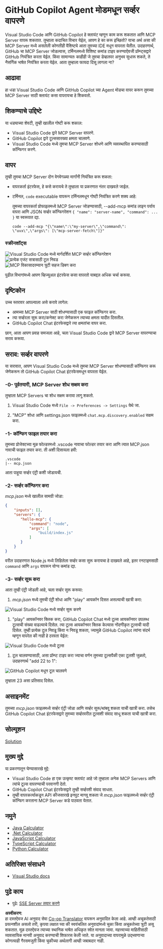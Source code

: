 <!--
CO_OP_TRANSLATOR_METADATA:
{
  "original_hash": "8ea28e5e566edd5969337fd0b191ba3f",
  "translation_date": "2025-07-17T00:27:21+00:00",
  "source_file": "03-GettingStarted/04-vscode/README.md",
  "language_code": "mr"
}
-->
# GitHub Copilot Agent मोडमधून सर्व्हर वापरणे

Visual Studio Code आणि GitHub Copilot हे क्लायंट म्हणून काम करू शकतात आणि MCP Server वापरू शकतात. तुम्हाला कदाचित विचार येईल, आपण हे का करू इच्छितो? याचा अर्थ असा की MCP Server मध्ये असलेली कोणतीही वैशिष्ट्ये आता तुमच्या IDE मधून वापरता येतील. उदाहरणार्थ, GitHub चा MCP Server जोडल्यास, टर्मिनलमध्ये विशिष्ट कमांड टाइप करण्याऐवजी प्रॉम्प्ट्सद्वारे GitHub नियंत्रित करता येईल. किंवा सामान्यतः काहीही जे तुमचा डेव्हलपर अनुभव सुधारू शकते, ते नैसर्गिक भाषेत नियंत्रित करता येईल. आता तुम्हाला फायदा दिसू लागला ना?

## आढावा

हा धडा Visual Studio Code आणि GitHub Copilot च्या Agent मोडचा वापर करून तुमच्या MCP Server साठी क्लायंट कसा वापरायचा हे शिकवतो.

## शिकण्याचे उद्दिष्टे

या धड्याच्या शेवटी, तुम्ही खालील गोष्टी करू शकाल:

- Visual Studio Code द्वारे MCP Server वापरणे.
- GitHub Copilot द्वारे टूल्ससारख्या क्षमता चालवणे.
- Visual Studio Code मध्ये तुमचा MCP Server शोधणे आणि व्यवस्थापित करण्यासाठी कॉन्फिगर करणे.

## वापर

तुम्ही तुमचा MCP Server दोन वेगवेगळ्या मार्गांनी नियंत्रित करू शकता:

- वापरकर्ता इंटरफेस, हे कसे करायचे ते तुम्हाला या प्रकरणात नंतर दाखवले जाईल.
- टर्मिनल, `code` executable वापरून टर्मिनलमधून गोष्टी नियंत्रित करणे शक्य आहे:

  तुमच्या वापरकर्ता प्रोफाइलमध्ये MCP Server जोडण्यासाठी, --add-mcp कमांड लाइन पर्याय वापरा आणि JSON सर्व्हर कॉन्फिगरेशन `{ "name": "server-name", "command": ... }` या स्वरूपात द्या.

  ```
  code --add-mcp "{\"name\":\"my-server\",\"command\": \"uvx\",\"args\": [\"mcp-server-fetch\"]}"
  ```

### स्क्रीनशॉट्स

![Visual Studio Code मध्ये मार्गदर्शित MCP सर्व्हर कॉन्फिगरेशन](../../../../translated_images/chat-mode-agent.729a22473f822216dd1e723aaee1f7d4a2ede571ee0948037a2d9357a63b9d0b.mr.png)  
![प्रत्येक एजंट सत्रासाठी टूल निवड](../../../../translated_images/agent-mode-select-tools.522c7ba5df0848f8f0d1e439c2e96159431bc620cb39ccf3f5dc611412fd0006.mr.png)  
![MCP विकासादरम्यान त्रुटी सहज डिबग करा](../../../../translated_images/mcp-list-servers.fce89eefe3f30032bed8952e110ab9d82fadf043fcfa071f7d40cf93fb1ea9e9.mr.png)

पुढील विभागांमध्ये आपण व्हिज्युअल इंटरफेस कसा वापरतो याबद्दल अधिक चर्चा करूया.

## दृष्टिकोन

उच्च स्तरावर आपल्याला असे करावे लागेल:

- आमच्या MCP Server साठी शोधण्यासाठी एक फाइल कॉन्फिगर करा.
- त्या सर्व्हरला सुरू करा/कनेक्ट करा जेणेकरून त्याच्या क्षमता यादीत दिसतील.
- GitHub Copilot Chat इंटरफेसद्वारे त्या क्षमतांचा वापर करा.

छान, आता आपण प्रवाह समजला आहे, चला Visual Studio Code द्वारे MCP Server वापरण्याचा सराव करूया.

## सराव: सर्व्हर वापरणे

या सरावात, आपण Visual Studio Code मध्ये तुमचा MCP Server शोधण्यासाठी कॉन्फिगर करू जेणेकरून तो GitHub Copilot Chat इंटरफेसमधून वापरता येईल.

### -0- पूर्वतयारी, MCP Server शोध सक्षम करा

तुम्हाला MCP Servers चा शोध सक्षम करावा लागू शकतो.

1. Visual Studio Code मध्ये `File -> Preferences -> Settings` येथे जा.

1. "MCP" शोधा आणि settings.json फाइलमध्ये `chat.mcp.discovery.enabled` सक्षम करा.

### -1- कॉन्फिग फाइल तयार करा

तुमच्या प्रोजेक्टच्या मूळ फोल्डरमध्ये .vscode नावाचा फोल्डर तयार करा आणि त्यात MCP.json नावाची फाइल तयार करा. ती अशी दिसायला हवी:

```text
.vscode
|-- mcp.json
```

आता पाहूया सर्व्हर एंट्री कशी जोडायची.

### -2- सर्व्हर कॉन्फिगर करा

*mcp.json* मध्ये खालील सामग्री जोडा:

```json
{
    "inputs": [],
    "servers": {
       "hello-mcp": {
           "command": "node",
           "args": [
               "build/index.js"
           ]
       }
    }
}
```

वरील उदाहरणात Node.js मध्ये लिहिलेला सर्व्हर कसा सुरू करायचा हे दाखवले आहे, इतर रनटाइमसाठी `command` आणि `args` वापरून योग्य कमांड द्या.

### -3- सर्व्हर सुरू करा

आता तुम्ही एंट्री जोडली आहे, चला सर्व्हर सुरू करूया:

1. *mcp.json* मध्ये तुमची एंट्री शोधा आणि "play" आयकॉन दिसत असल्याची खात्री करा:

  ![Visual Studio Code मध्ये सर्व्हर सुरू करणे](../../../../translated_images/vscode-start-server.8e3c986612e3555de47e5b1e37b2f3020457eeb6a206568570fd74a17e3796ad.mr.png)  

1. "play" आयकॉनवर क्लिक करा, GitHub Copilot Chat मध्ये टूल्स आयकॉनवर उपलब्ध टूल्सची संख्या वाढल्याचे दिसेल. त्या टूल्स आयकॉनवर क्लिक केल्यास नोंदणीकृत टूल्सची यादी दिसेल. तुम्ही प्रत्येक टूल निवडू किंवा न निवडू शकता, ज्यामुळे GitHub Copilot त्यांना संदर्भ म्हणून वापरेल की नाही हे ठरवता येईल:

  ![Visual Studio Code मध्ये टूल्स](../../../../translated_images/vscode-tool.0b3bbea2fb7d8c26ddf573cad15ef654e55302a323267d8ee6bd742fe7df7fed.mr.png)

1. टूल चालवण्यासाठी, असा प्रॉम्प्ट टाइप करा ज्याचा वर्णन तुमच्या टूल्सपैकी एका टूलशी जुळतो, उदाहरणार्थ "add 22 to 1":

  ![GitHub Copilot मधून टूल चालवणे](../../../../translated_images/vscode-agent.d5a0e0b897331060518fe3f13907677ef52b879db98c64d68a38338608f3751e.mr.png)

  तुम्हाला 23 असा प्रतिसाद दिसेल.

## असाइनमेंट

तुमच्या *mcp.json* फाइलमध्ये सर्व्हर एंट्री जोडा आणि सर्व्हर सुरू/थांबवू शकता याची खात्री करा. तसेच GitHub Copilot Chat इंटरफेसद्वारे तुमच्या सर्व्हरवरील टूल्सशी संवाद साधू शकता याची खात्री करा.

## सोल्यूशन

[Solution](./solution/README.md)

## मुख्य मुद्दे

या प्रकरणातून घेण्यासारखे मुद्दे:

- Visual Studio Code हा एक उत्कृष्ट क्लायंट आहे जो तुम्हाला अनेक MCP Servers आणि त्यांचे टूल्स वापरण्याची परवानगी देतो.
- GitHub Copilot Chat इंटरफेसद्वारे तुम्ही सर्व्हरशी संवाद साधता.
- तुम्ही वापरकर्त्याकडून API कीजसारखे इनपुट मागवू शकता जे *mcp.json* फाइलमध्ये सर्व्हर एंट्री कॉन्फिग करताना MCP Server कडे पाठवता येतात.

## नमुने

- [Java Calculator](../samples/java/calculator/README.md)  
- [.Net Calculator](../../../../03-GettingStarted/samples/csharp)  
- [JavaScript Calculator](../samples/javascript/README.md)  
- [TypeScript Calculator](../../../../03-GettingStarted/samples/typescript)  
- [Python Calculator](../../../../03-GettingStarted/samples/python)

## अतिरिक्त संसाधने

- [Visual Studio docs](https://code.visualstudio.com/docs/copilot/chat/mcp-servers)

## पुढे काय

- पुढे: [SSE Server तयार करणे](../05-sse-server/README.md)

**अस्वीकरण**:  
हा दस्तऐवज AI अनुवाद सेवा [Co-op Translator](https://github.com/Azure/co-op-translator) वापरून अनुवादित केला आहे. आम्ही अचूकतेसाठी प्रयत्नशील असलो तरी, कृपया लक्षात घ्या की स्वयंचलित अनुवादांमध्ये चुका किंवा अचूकतेच्या त्रुटी असू शकतात. मूळ दस्तऐवज त्याच्या स्थानिक भाषेत अधिकृत स्रोत मानला जावा. महत्त्वाच्या माहितीसाठी व्यावसायिक मानवी अनुवाद करण्याची शिफारस केली जाते. या अनुवादाच्या वापरामुळे उद्भवणाऱ्या कोणत्याही गैरसमजुती किंवा चुकीच्या अर्थलागी आम्ही जबाबदार नाही.